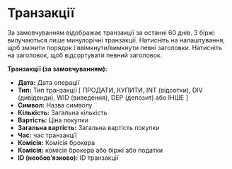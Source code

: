 # **Транзакції**

За замовчуванням відображає транзакції за останні 60 днів. З біржі вилучаються лише минулорічні транзакції.
Натисніть на налаштування, щоб змінити порядок і ввімкнути/вимкнути певні заголовки.
Натисніть на заголовок, щоб відсортувати певний заголовок.

**Транзакції (за замовчуванням):**
  - **Дата:** Дата операції
  - **Тип:** Тип транзакції [ ПРОДАТИ, КУПИТИ, INT (відсотки), DIV (дивіденди), WID (виведення), DEP (депозит) або ІНШЕ ]
  - **Символ:** Назва символу
  - **Кількість:** Загальна кількість
  - **Вартість:** Ціна покупки
  - **Загальна вартість:** Загальна вартість покупки
  - **Час:** час транзакції
  - **Комісія:** Комісія брокера
  - **Комісія:** комісія брокера або біржі або податки
  - **ID (необов’язково):** ID транзакції
